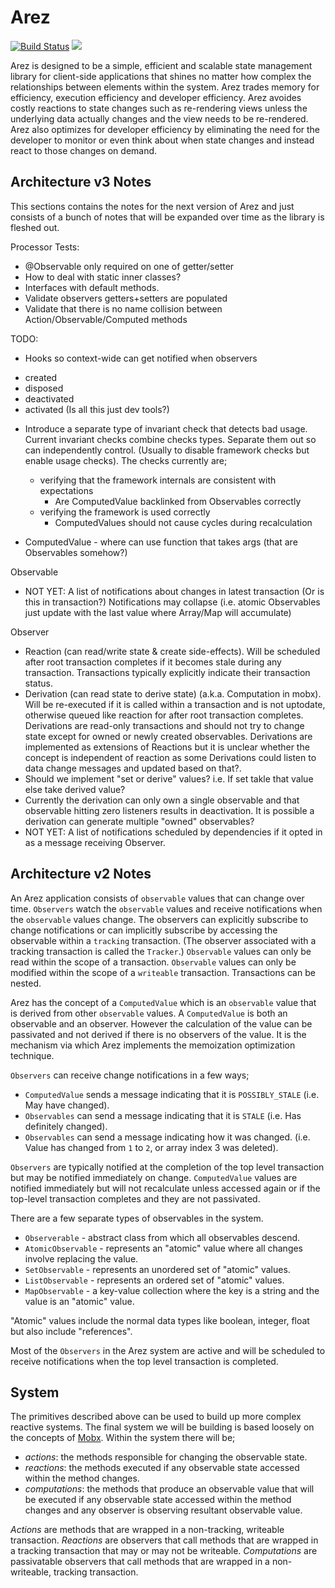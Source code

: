 # Arez

[![Build Status](https://secure.travis-ci.org/realityforge/arez.png?branch=master)](http://travis-ci.org/realityforge/arez)
[<img src="https://img.shields.io/maven-central/v/org.realityforge.arez/arez.svg?label=latest%20release"/>](http://search.maven.org/#search%7Cga%7C1%7Cg%3A%22org.realityforge.arez%22%20a%3A%22arez%22)

Arez is designed to be a simple, efficient and scalable state management library for client-side
applications that shines no matter how complex the relationships between elements within the system.
Arez trades memory for efficiency, execution efficiency and developer efficiency. Arez avoides costly
reactions to state changes such as re-rendering views unless the underlying data actually changes and
the view needs to be re-rendered. Arez also optimizes for developer efficiency by eliminating the need
for the developer to monitor or even think about when state changes and instead react to those changes
on demand. 

## Architecture v3 Notes

This sections contains the notes for the next version of Arez and just consists of a bunch of notes
that will be expanded over time as the library is fleshed out.

Processor Tests:
* @Observable only required on one of getter/setter
* How to deal with static inner classes?
* Interfaces with default methods.
* Validate observers getters+setters are populated
* Validate that there is no name collision between Action/Observable/Computed methods

TODO:
* Hooks so context-wide can get notified when observers
 - created
 - disposed
 - deactivated
 - activated
(Is all this just dev tools?)

* Introduce a separate type of invariant check that detects bad usage. Current invariant checks combine
  checks types. Separate them out so can independently control. (Usually to disable framework checks but
  enable usage checks). The checks currently are;
  - verifying that the framework internals are consistent with expectations
    - Are ComputedValue backlinked from Observables correctly
  - verifying the framework is used correctly
    - ComputedValues should not cause cycles during recalculation

* ComputedValue - where can use function that takes args (that are Observables somehow?)

Observable
* NOT YET: A list of notifications about changes in latest transaction (Or is this in
  transaction?) Notifications may collapse (i.e. atomic Observables just update with the
  last value where Array/Map will accumulate)

Observer
* Reaction (can read/write state & create side-effects). Will be scheduled after root transaction completes
  if it becomes stale during any transaction. Transactions typically explicitly indicate their transaction
  status.
* Derivation (can read state to derive state) (a.k.a. Computation in mobx). Will be re-executed if it is
  called within a transaction and is not uptodate, otherwise queued like reaction for after root
  transaction completes. Derivations are read-only transactions and should not try to change state except
  for owned or newly created observables. Derivations are implemented as extensions of Reactions but it is unclear
  whether the concept is independent of reaction as some Derivations could listen to data change messages and updated
  based on that?.
* Should we implement "set or derive" values? i.e. If set takle that value else take derived value?
* Currently the derivation can only own a single observable and that observable hitting zero listeners results
  in deactivation. It is possible a derivation can generate multiple "owned" observables?
* NOT YET: A list of notifications scheduled by dependencies if it opted in as a message receiving Observer. 


## Architecture v2 Notes

An Arez application consists of `observable` values that can change over time. `Observers` watch the
`observable` values and receive notifications when the `observable` values change. The observers can
explicitly subscribe to change notifications or can implicitly subscribe by accessing the observable
within a `tracking` transaction. (The observer associated with a tracking transaction is called the
`Tracker`.) `Observable` values can only be read within the scope of a transaction. `Observable` values
can only be modified within the scope of a `writeable` transaction. Transactions can be nested.

Arez has the concept of a `ComputedValue` which is an `observable` value that is derived from other
`observable` values. A `ComputedValue` is both an observable and an observer. However the calculation
of the value can be passivated and not derived if there is no observers of the value. It is the mechanism
via which Arez implements the memoization optimization technique.

`Observers` can receive change notifications in a few ways;

* `ComputedValue` sends a message indicating that it is `POSSIBLY_STALE` (i.e. May have changed).
* `Observables` can send a message indicating that it is `STALE` (i.e. Has definitely changed).
* `Observables` can send a message indicating how it was changed. (i.e. Value has changed from `1` to `2`, or array index 3 was deleted).

`Observers` are typically notified at the completion of the top level transaction but may be notified
immediately on change. `ComputedValue` values are notified immediately but will not recalculate unless
accessed again or if the top-level transaction completes and they are not passivated.

There are a few separate types of observables in the system.

* `Observerable` - abstract class from which all observables descend.
* `AtomicObservable` - represents an "atomic" value where all changes involve replacing the value.
* `SetObservable` - represents an unordered set of "atomic" values.
* `ListObservable` - represents an ordered set of "atomic" values.
* `MapObservable` - a key-value collection where the key is a string and the value is an "atomic" value.

"Atomic" values include the normal data types like boolean, integer, float but also include "references".

Most of the `Observers` in the Arez system are active and will be scheduled to receive notifications when
the top level transaction is completed.

## System

The primitives described above can be used to build up more complex reactive systems. The final system we
will be building is based loosely on the concepts of [Mobx](https://mobx.js.org/). Within the system there
will be;

* _actions_: the methods responsible for changing the observable state.
* _reactions_: the methods executed if any observable state accessed within the method changes.
* _computations_: the methods that produce an observable value that will be executed if any observable
  state accessed within the method changes and any observer is observing resultant observable value.

*Actions* are methods that are wrapped in a non-tracking, writeable transaction. *Reactions* are observers
that call methods that are wrapped in a tracking transaction that may or may not be writeable. *Computations*
are passivatable observers that call methods that are wrapped in a non-writeable, tracking transaction.
